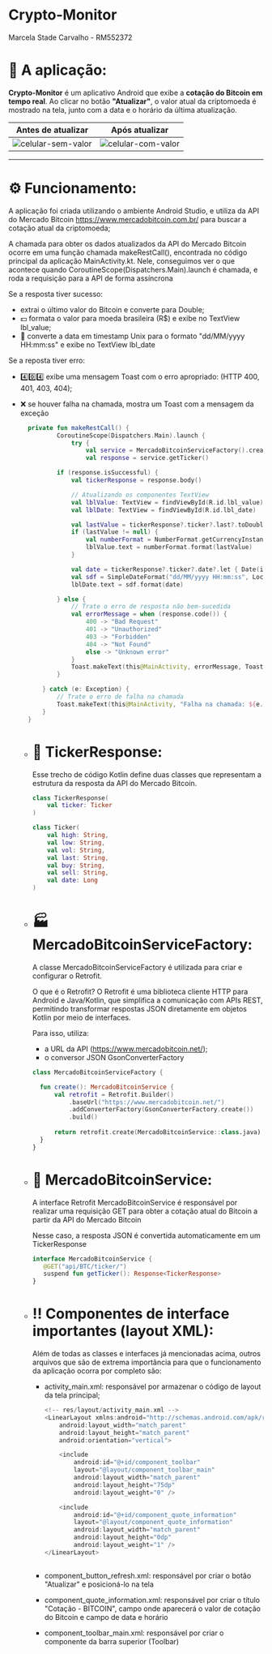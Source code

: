 # Crypto-Monitor
Marcela Stade Carvalho - RM552372

# 📱 A aplicação:
**Crypto-Monitor** é um aplicativo Android que exibe a **cotação do Bitcoin em tempo real**. Ao clicar no botão **"Atualizar"**, o valor atual da criptomoeda é mostrado na tela, junto com a data e o horário da última atualização.

| Antes de atualizar | Após atualizar |
|--------------------|----------------|
| ![celular-sem-valor](https://github.com/user-attachments/assets/7f15065e-6056-48ce-94af-c966b764f2be) | ![celular-com-valor](https://github.com/user-attachments/assets/a2dc64c3-21d4-417f-a385-adb489c5f403) |

---

# ⚙️ Funcionamento:
A aplicação foi criada utilizando o ambiente Android Studio, e utiliza da API do Mercado Bitcoin
https://www.mercadobitcoin.com.br/ para buscar a cotação atual da criptomoeda;

A chamada para obter os dados atualizados da API do Mercado Bitcoin ocorre em uma função chamada makeRestCall(), encontrada 
no código principal da aplicação MainActivity.kt. Nele, conseguimos ver o que acontece quando CoroutineScope(Dispatchers.Main).launch 
é chamada, e roda a requisição para a API de forma assíncrona 

Se a resposta tiver sucesso: 
  - extrai o último valor do Bitcoin e converte para Double;
  - 💵 formata o valor para moeda brasileira (R$) e exibe no TextView lbl_value;
  - 📆 converte a data em timestamp Unix para o formato "dd/MM/yyyy HH:mm:ss" e exibe no TextView lbl_date

Se a reposta tiver erro:
  - 4️⃣0️⃣4️⃣ exibe uma mensagem Toast com o erro apropriado: (HTTP 400, 401, 403, 404);
  - ❌ se houver falha na chamada, mostra um Toast com a mensagem da exceção
    
    ```kotlin
      private fun makeRestCall() {
              CoroutineScope(Dispatchers.Main).launch {
                  try {
                      val service = MercadoBitcoinServiceFactory().create()
                      val response = service.getTicker()

              if (response.isSuccessful) {
                  val tickerResponse = response.body()

                  // Atualizando os componentes TextView
                  val lblValue: TextView = findViewById(R.id.lbl_value)
                  val lblDate: TextView = findViewById(R.id.lbl_date)

                  val lastValue = tickerResponse?.ticker?.last?.toDoubleOrNull()
                  if (lastValue != null) {
                      val numberFormat = NumberFormat.getCurrencyInstance(Locale("pt", "BR"))
                      lblValue.text = numberFormat.format(lastValue)
                  }

                  val date = tickerResponse?.ticker?.date?.let { Date(it * 1000L) }
                  val sdf = SimpleDateFormat("dd/MM/yyyy HH:mm:ss", Locale.getDefault())
                  lblDate.text = sdf.format(date)

              } else {
                  // Trate o erro de resposta não bem-sucedida
                  val errorMessage = when (response.code()) {
                      400 -> "Bad Request"
                      401 -> "Unauthorized"
                      403 -> "Forbidden"
                      404 -> "Not Found"
                      else -> "Unknown error"
                  }
                  Toast.makeText(this@MainActivity, errorMessage, Toast.LENGTH_LONG).show()
              }

          } catch (e: Exception) {
              // Trate o erro de falha na chamada
              Toast.makeText(this@MainActivity, "Falha na chamada: ${e.message}", Toast.LENGTH_LONG).show()
          }
      }
    ```
    
    - # 📩 TickerResponse:
      Esse trecho de código Kotlin define duas classes que representam a estrutura da resposta da API do Mercado Bitcoin.

      ```kotlin
      class TickerResponse(
          val ticker: Ticker
      )
      
      class Ticker(
          val high: String,
          val low: String,
          val vol: String,
          val last: String,
          val buy: String,
          val sell: String,
          val date: Long
      )
    
      
     - # 🏭 MercadoBitcoinServiceFactory:
       A classe MercadoBitcoinServiceFactory é utilizada para criar e configurar o Retrofit.
   
       O que é o Retrofit?
       O Retrofit é uma biblioteca cliente HTTP para Android e Java/Kotlin, que simplifica a comunicação com APIs REST, permitindo transformar respostas JSON diretamente em objetos Kotlin por meio de interfaces.

       Para isso, utiliza:
    
        - a URL da API (https://www.mercadobitcoin.net/);
        - o conversor JSON GsonConverterFactory
    
        ```kotlin
        class MercadoBitcoinServiceFactory {
    
          fun create(): MercadoBitcoinService {
              val retrofit = Retrofit.Builder()
                  .baseUrl("https://www.mercadobitcoin.net/")
                  .addConverterFactory(GsonConverterFactory.create())
                  .build()
      
              return retrofit.create(MercadoBitcoinService::class.java)
          }
        }
        
    - # 🔁 MercadoBitcoinService:
      A interface Retrofit MercadoBitcoinService é responsável por realizar uma requisição GET para obter a cotação atual do Bitcoin a partir da API do Mercado Bitcoin
      
      Nesse caso, a resposta JSON é convertida automaticamente em um TickerResponse

       ```kotlin
      interface MercadoBitcoinService {
          @GET("api/BTC/ticker/")
          suspend fun getTicker(): Response<TickerResponse>
      }
      
    - # ‼️ Componentes de interface importantes (layout XML):
      Além de todas as classes e interfaces já mencionadas acima, outros arquivos que são de extrema importância para que o funcionamento da aplicação ocorra por completo são:
      - activity_main.xml: responsável por armazenar o código de layout da tela principal;
   
        ```kotlin
        <!-- res/layout/activity_main.xml -->
        <LinearLayout xmlns:android="http://schemas.android.com/apk/res/android"
            android:layout_width="match_parent"
            android:layout_height="match_parent"
            android:orientation="vertical">
        
            <include
                android:id="@+id/component_toolbar"
                layout="@layout/component_toolbar_main"
                android:layout_width="match_parent"
                android:layout_height="75dp"
                android:layout_weight="0" />
        
            <include
                android:id="@+id/component_quote_information"
                layout="@layout/component_quote_information"
                android:layout_width="match_parent"
                android:layout_height="0dp"
                android:layout_weight="1" />
        </LinearLayout>
     
      - component_button_refresh.xml: responsável por criar o botão "Atualizar" e posicioná-lo na tela
      - component_quote_information.xml: responsável por criar o título "Cotação - BITCOIN", campo onde aparecerá o valor de cotação do Bitcoin e campo de data e horário
      - component_toolbar_main.xml: responsável por criar o componente da barra superior (Toolbar)

